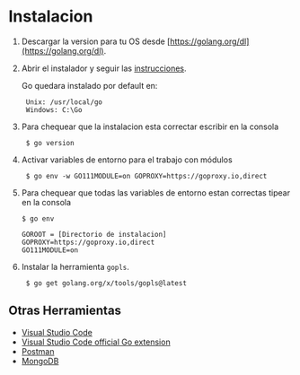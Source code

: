 # Instalacion

1. Descargar la version para tu OS desde
   [https://golang.org/dl](https://golang.org/dl).
2. Abrir el instalador y seguir las
   [instrucciones](https://golang.org/doc/install).

    Go quedara instalado por default en:

        Unix: /usr/local/go
        Windows: C:\Go

3. Para chequear que la instalacion esta correctar escribir en la
   consola

		$ go version

4. Activar variables de entorno para el trabajo con módulos

		$ go env -w GO111MODULE=on GOPROXY=https://goproxy.io,direct

5.  Para chequear que todas las variables de entorno estan correctas
    tipear en la consola

        $ go env

        GOROOT = [Directorio de instalacion]
		GOPROXY=https://goproxy.io,direct
		GO111MODULE=on

6. Instalar la herramienta `gopls`.

		$ go get golang.org/x/tools/gopls@latest

## Otras Herramientas

- [Visual Studio Code](https://code.visualstudio.com/download)
- [Visual Studio Code official Go
  extension](https://code.visualstudio.com/docs/languages/go)
- [Postman](https://www.getpostman.com)
- [MongoDB](https://www.mongodb.com)
